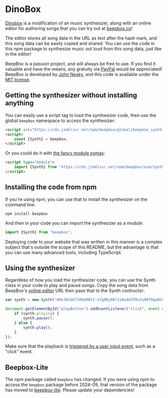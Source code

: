 # DinoBox

[Dinobox](https://dinobox.vercel.app) is a modification of an music synthesizer, along with an online editor for authoring songs that you can try out at [beepbox.co](https://www.beepbox.co)!

The editor stores all song data in the URL as text after the hash mark, and this song data can be easily copied and shared. You can use the code in this npm package to synthesize music out loud from this song data, just like in the editor!

BeepBox is a passion project, and will always be free to use. If you find it valuable and have the means, any gratuity via [PayPal](https://www.paypal.com/cgi-bin/webscr?cmd=_donations&business=QZJTX9GRYEV9N&currency_code=USD) would be appreciated! BeepBox is developed by [John Nesky](https://johnnesky.com/), and this code is available under the [MIT license](https://github.com/johnnesky/beepbox/blob/main/LICENSE.md).

## Getting the synthesizer without installing anything

You can easily use a script tag to load the synthesizer code, then use the global `beepbox` namespace to access the synthesizer:

```html
<script src="https://cdn.jsdelivr.net/npm/beepbox/global/beepbox_synth.min.js"></script>
<script>
	const {Synth} = beepbox;
</script>
```

Or you could do it with [the fancy module syntax](https://developer.mozilla.org/en-US/docs/Web/JavaScript/Guide/Modules):

```html
<script type="module">
    import {Synth} from "https://cdn.jsdelivr.net/npm/beepbox/esm/synth/index.js";
</script>
```

## Installing the code from npm

If you're using npm, you can use that to install the synthesizer on the command line:

```shell
npm install beepbox
```

And then in your code you can import the synthesizer as a module:

```javascript
import {Synth} from "beepbox";
```

Deploying code to your website that was written in this manner is a complex subject that's outside the scope of this README, but the advantage is that you can use many advanced tools, including TypeScript.

## Using the synthesizer

Regardless of how you load the synthesizer code, you can use the Synth class in your code to play and pause songs. Copy the song data from BeepBox's [online editor](https://www.beepbox.co) URL then pass that to the Synth contructor:

```javascript
var synth = new Synth("#9n30sbk7l00e00t2-a7g00j00r1i0o443T0v2u00f0qw02d03w2h0E0T0v2u00f0qw02d03w2h0E0T0v0u00f0qw02d03w1h0E0bUp1OFEYtghQ4sBihS7dQQuwE8W2eywzwPbGcKCzZk4t17hghQCngpo");

document.getElementById("playButton").addEventListener("click", event => {
	if (synth.playing) {
		synth.pause();
	} else {
		synth.play();
	}
});
```

Make sure that the playback is [triggered by a user input event](https://developer.mozilla.org/en-US/docs/Web/Media/Autoplay_guide), such as a "click" event.

## Beepbox-Lite

The npm package called `beepbox` has changed. If you were using npm to access the `beepbox` package before 2024-09, that version of the package has moved to [beepbox-lite](https://www.npmjs.com/package/beepbox-lite). Please update your dependencies!
